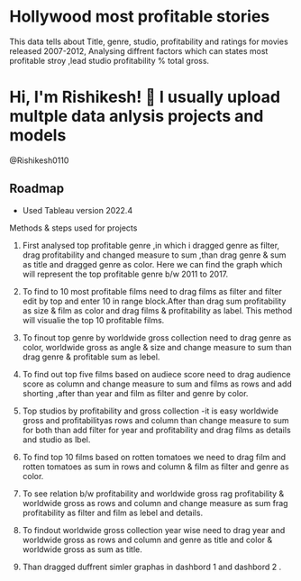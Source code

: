 
# Hollywood most profitable stories

This data tells about Title, genre, studio, profitability and ratings for movies released 2007-2012, Analysing diffrent factors which can states most profitable stroy ,lead studio profitability % total gross.


# Hi, I'm Rishikesh! 👋 I usually upload multple data anlysis projects and models

@Rishikesh0110
## Roadmap

- Used Tableau version 2022.4

Methods & steps used for projects
1. First analysed top profitable genre ,in which i dragged genre as filter, drag profitability and changed measure to sum ,than drag genre & sum as title and dragged genre as color.  Here we can find the graph which will represent the top profitable genre b/w 2011 to 2017.

2. To find to 10 most profitable films need to drag films as filter and filter edit by top and enter 10 in range block.After than drag sum profitability as size & film as color and drag films & profitability as label. This method will visualie the top 10 profitable films.

3. To finout top genre by worldwide gross collection need to drag genre as color, worldwide gross as angle & size and change measure to sum than drag genre & profitable sum as lebel.

4. To find out top five films based on audiece score need to drag audience score as column and change measure to sum and films as rows and add shorting ,after than year and film as filter and genre by color.

5. Top studios by profitability and gross collection -it is easy worldwide gross and profitabilityas rows and column than change measure to sum for both than add filter for year and profitability and drag films as details and studio as lbel.

6. To find top 10 films based on rotten tomatoes we need to drag film and rotten tomatoes as sum in rows and column & film as filter and genre as color.

7. To see relation b/w profitability and worldwide gross rag profitability & worldwide gross as rows and column  and change measure as sum frag profitability as filter and film as lebel and details.

8. To findout worldwide gross collection year wise need to drag year and worldwide gross as rows and column and genre as title and color & worldwide gross as sum as title.

9. Than dragged duffrent simler graphas in dashbord 1 and dashbord 2 .